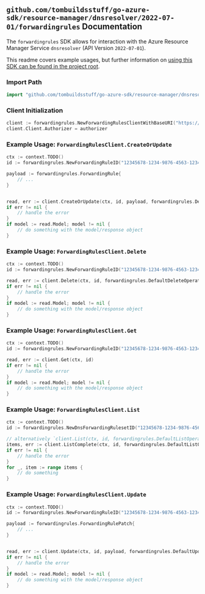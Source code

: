 
## `github.com/tombuildsstuff/go-azure-sdk/resource-manager/dnsresolver/2022-07-01/forwardingrules` Documentation

The `forwardingrules` SDK allows for interaction with the Azure Resource Manager Service `dnsresolver` (API Version `2022-07-01`).

This readme covers example usages, but further information on [using this SDK can be found in the project root](https://github.com/tombuildsstuff/go-azure-sdk/tree/main/docs).

### Import Path

```go
import "github.com/tombuildsstuff/go-azure-sdk/resource-manager/dnsresolver/2022-07-01/forwardingrules"
```


### Client Initialization

```go
client := forwardingrules.NewForwardingRulesClientWithBaseURI("https://management.azure.com")
client.Client.Authorizer = authorizer
```


### Example Usage: `ForwardingRulesClient.CreateOrUpdate`

```go
ctx := context.TODO()
id := forwardingrules.NewForwardingRuleID("12345678-1234-9876-4563-123456789012", "example-resource-group", "dnsForwardingRulesetValue", "forwardingRuleValue")

payload := forwardingrules.ForwardingRule{
	// ...
}


read, err := client.CreateOrUpdate(ctx, id, payload, forwardingrules.DefaultCreateOrUpdateOperationOptions())
if err != nil {
	// handle the error
}
if model := read.Model; model != nil {
	// do something with the model/response object
}
```


### Example Usage: `ForwardingRulesClient.Delete`

```go
ctx := context.TODO()
id := forwardingrules.NewForwardingRuleID("12345678-1234-9876-4563-123456789012", "example-resource-group", "dnsForwardingRulesetValue", "forwardingRuleValue")

read, err := client.Delete(ctx, id, forwardingrules.DefaultDeleteOperationOptions())
if err != nil {
	// handle the error
}
if model := read.Model; model != nil {
	// do something with the model/response object
}
```


### Example Usage: `ForwardingRulesClient.Get`

```go
ctx := context.TODO()
id := forwardingrules.NewForwardingRuleID("12345678-1234-9876-4563-123456789012", "example-resource-group", "dnsForwardingRulesetValue", "forwardingRuleValue")

read, err := client.Get(ctx, id)
if err != nil {
	// handle the error
}
if model := read.Model; model != nil {
	// do something with the model/response object
}
```


### Example Usage: `ForwardingRulesClient.List`

```go
ctx := context.TODO()
id := forwardingrules.NewDnsForwardingRulesetID("12345678-1234-9876-4563-123456789012", "example-resource-group", "dnsForwardingRulesetValue")

// alternatively `client.List(ctx, id, forwardingrules.DefaultListOperationOptions())` can be used to do batched pagination
items, err := client.ListComplete(ctx, id, forwardingrules.DefaultListOperationOptions())
if err != nil {
	// handle the error
}
for _, item := range items {
	// do something
}
```


### Example Usage: `ForwardingRulesClient.Update`

```go
ctx := context.TODO()
id := forwardingrules.NewForwardingRuleID("12345678-1234-9876-4563-123456789012", "example-resource-group", "dnsForwardingRulesetValue", "forwardingRuleValue")

payload := forwardingrules.ForwardingRulePatch{
	// ...
}


read, err := client.Update(ctx, id, payload, forwardingrules.DefaultUpdateOperationOptions())
if err != nil {
	// handle the error
}
if model := read.Model; model != nil {
	// do something with the model/response object
}
```
